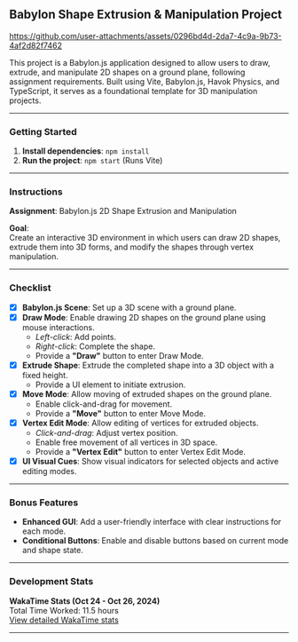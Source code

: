 ## Babylon Shape Extrusion & Manipulation Project


https://github.com/user-attachments/assets/0296bd4d-2da7-4c9a-9b73-4af2d82f7462


This project is a Babylon.js application designed to allow users to draw, extrude, and manipulate 2D shapes on a ground plane, following assignment requirements. Built using Vite, Babylon.js, Havok Physics, and TypeScript, it serves as a foundational template for 3D manipulation projects.

---

### Getting Started

1. **Install dependencies**: `npm install`
2. **Run the project**: `npm start` (Runs Vite)

---

### Instructions

**Assignment**: Babylon.js 2D Shape Extrusion and Manipulation

**Goal**:  
Create an interactive 3D environment in which users can draw 2D shapes, extrude them into 3D forms, and modify the shapes through vertex manipulation.

---

### Checklist

- [x] **Babylon.js Scene**: Set up a 3D scene with a ground plane.
- [x] **Draw Mode**: Enable drawing 2D shapes on the ground plane using mouse interactions.
    - *Left-click*: Add points.
    - *Right-click*: Complete the shape.
    - Provide a **"Draw"** button to enter Draw Mode.
- [x] **Extrude Shape**: Extrude the completed shape into a 3D object with a fixed height.
    - Provide a UI element to initiate extrusion.
- [x] **Move Mode**: Allow moving of extruded shapes on the ground plane.
    - Enable click-and-drag for movement.
    - Provide a **"Move"** button to enter Move Mode.
- [x] **Vertex Edit Mode**: Allow editing of vertices for extruded objects.
    - *Click-and-drag*: Adjust vertex position.
    - Enable free movement of all vertices in 3D space.
    - Provide a **"Vertex Edit"** button to enter Vertex Edit Mode.
- [x] **UI Visual Cues**: Show visual indicators for selected objects and active editing modes.

---

### Bonus Features

- **Enhanced GUI**: Add a user-friendly interface with clear instructions for each mode.
- **Conditional Buttons**: Enable and disable buttons based on current mode and shape state.

---

### Development Stats

**WakaTime Stats (Oct 24 - Oct 26, 2024)**  
Total Time Worked: 11.5 hours  
[View detailed WakaTime stats](https://wakatime.com/@4aac6ac3-4782-4ee1-a6bf-077e0a29aa8e/projects/zbklmmralc?start=2024-10-27&end=2024-11-02)

---
